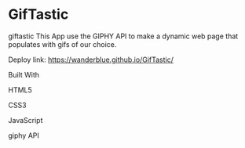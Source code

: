 # GifTastic
giftastic
This App use the GIPHY API to make a dynamic web page that populates with gifs of our choice.


Deploy link: 
https://wanderblue.github.io/GifTastic/

Built With

HTML5

CSS3

JavaScript

giphy API
